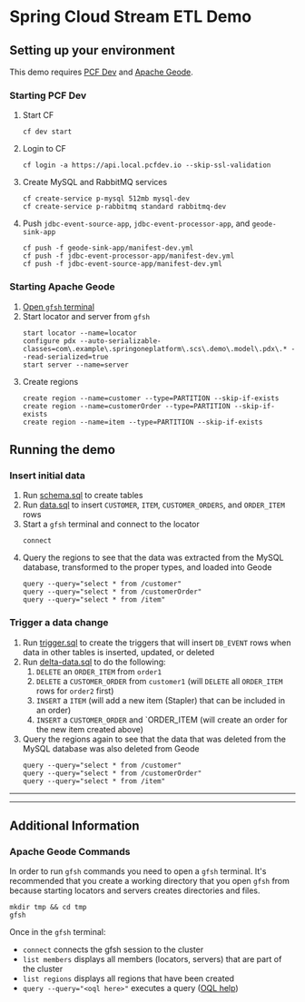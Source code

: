# Spring Cloud Stream ETL Demo

## Setting up your environment
This demo requires [PCF Dev](https://docs.pivotal.io/pcf-dev/index.html) and [Apache Geode](https://geode.apache.org/docs/guide/12/getting_started/installation/install_standalone.html#concept_0129F6A1D0EB42C4A3D24861AF2C5425__section_D3326496B2BB47A7AB0CFC1A5E266842). 

### Starting PCF Dev
1. Start CF
    ```
    cf dev start
    ```
1. Login to CF 
    ```
    cf login -a https://api.local.pcfdev.io --skip-ssl-validation
    ``` 
1. Create MySQL and RabbitMQ services
    ```
    cf create-service p-mysql 512mb mysql-dev
    cf create-service p-rabbitmq standard rabbitmq-dev 
    ```
1. Push `jdbc-event-source-app`, `jdbc-event-processor-app`, and `geode-sink-app`
    ```
    cf push -f geode-sink-app/manifest-dev.yml
    cf push -f jdbc-event-processor-app/manifest-dev.yml
    cf push -f jdbc-event-source-app/manifest-dev.yml
    ```
    
### Starting Apache Geode
1. [Open `gfsh` terminal](#apache-geode-commands)
1. Start locator and server from `gfsh`
    ```
    start locator --name=locator
    configure pdx --auto-serializable-classes=com\.example\.springoneplatform\.scs\.demo\.model\.pdx\.* --read-serialized=true
    start server --name=server
    ```
1. Create regions
    ```
    create region --name=customer --type=PARTITION --skip-if-exists
    create region --name=customerOrder --type=PARTITION --skip-if-exists
    create region --name=item --type=PARTITION --skip-if-exists
    ```

## Running the demo
### Insert initial data
1. Run [schema.sql](demo-steps/mysql/1_create_schema.sql) to create tables
1. Run [data.sql](demo-steps/mysql/2_initial-data.sql) to insert `CUSTOMER`, `ITEM`, `CUSTOMER_ORDERS`, and `ORDER_ITEM` rows
1. Start a `gfsh` terminal and connect to the locator
    ```
    connect
    ```
1. Query the regions to see that the data was extracted from the MySQL database, transformed to the proper types, and 
loaded into Geode
    ```
    query --query="select * from /customer"
    query --query="select * from /customerOrder"
    query --query="select * from /item"
    ```

### Trigger a data change
1. Run [trigger.sql](demo-steps/mysql/4_create_triggers.sql) to create the triggers that will insert `DB_EVENT` rows 
when data in other tables is inserted, updated, or deleted
1. Run [delta-data.sql](demo-steps/mysql/5_update_data.sql) to do the following:
    1. `DELETE` an `ORDER_ITEM` from `order1`
    1. `DELETE` a `CUSTOMER_ORDER` from `customer1` (will `DELETE` all `ORDER_ITEM` rows for `order2` first)
    1. `INSERT` a `ITEM` (will add a new item (Stapler) that can be included in an order)
    1. `INSERT` a `CUSTOMER_ORDER` and `ORDER_ITEM (will create an order for the new item created above)
1. Query the regions again to see that the data that was deleted from the MySQL database was also deleted from Geode
    ```
    query --query="select * from /customer"
    query --query="select * from /customerOrder"
    query --query="select * from /item"
    ```
---
---

## Additional Information
### Apache Geode Commands
In order to run `gfsh` commands you need to open a `gfsh` terminal. It's recommended that you create a working 
directory that you open `gfsh` from because starting locators and servers creates directories and files.
```
mkdir tmp && cd tmp
gfsh
```

Once in the `gfsh` terminal:
- `connect` connects the gfsh session to the cluster
- `list members` displays all members (locators, servers) that are part of the cluster
- `list regions` displays all regions that have been created
- `query --query="<oql here>"` executes a query ([OQL help](http://geode.apache.org/docs/guide/13/developing/querying_basics/query_basics.html))